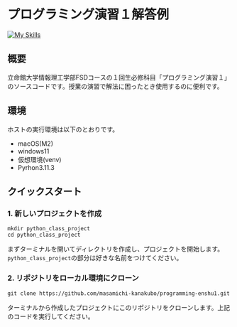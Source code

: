 # プログラミング演習１解答例

[![My Skills](https://skillicons.dev/icons?i=python,vscode,git)](https://skillicons.dev)

## 概要
立命館大学情報理工学部FSDコースの１回生必修科目「プログラミング演習１」のソースコードです。授業の演習で解法に困ったとき使用するのに便利です。

## 環境
ホストの実行環境は以下のとおりです。
- macOS(M2)
- windows11
- 仮想環境(venv)
- Pyrhon3.11.3

## クイックスタート

### 1. 新しいプロジェクトを作成
```
mkdir python_class_project
cd python_class_project
```
まずターミナルを開いてディレクトリを作成し、プロジェクトを開始します。`python_class_project`の部分は好きな名前をつけてください。


### 2. リポジトリをローカル環境にクローン
```
git clone https://github.com/masamichi-kanakubo/programming-enshu1.git
```
ターミナルから作成したプロジェクトにこのリポジトリをクローンします。上記のコードを実行してください。
